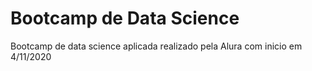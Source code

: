 # Bootcamp de Data Science
Bootcamp de data science aplicada realizado pela Alura com inicio em 4/11/2020
